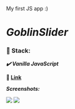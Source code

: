 My first JS app :)

# ***GoblinSlider***

### :scroll: Stack:

   ***:heavy_check_mark: Vanilla JavaScript***

**:link:  [Link](https://expressjs-roboshop.herokuapp.com/)**

***Screenshots:***

![](https://lh3.googleusercontent.com/3DVuOlto_-CLfsd8Stin22GTB-bLdd5WFgc5ZH9oDLj2U3qKITRqdhqCsdcgHNXESoHtz1PUEkObFHsiUlvMCqmsxpAbNnynECXDSZok9G7SS-rfT3Xnx8kdCbZdFC1wSnB6W80f2IuCiJh-6Sxk9SIFJIr060NHg1BNBf3LNQ-mXdhljjURF6q0miKsw7dFAMWRM-Jm7Nli1fE5PZuOIk8E-uxo3KH0kkZvC8Evt5ItLqVWDOpvPZW9Il69JFTfRkgig3VIteW6fhWIjofNc0ji4xMo_WjBvYpfvk__3CvZYe0XeOqylHYrMjzD0-tkKu0L1RjKVKjMmF0DddL_dJIR9qmiA_e0QwykjW8puspJRfxHPUcY_auUTFFdgnWoLnKe3OhzwYf1sjIH6Chp6KkZ-q9THeuEAn3PYLkRn23KE3rhHtMtQkuCedLF63EE-SG7-WFwFduKAL67LlR_x28RYHhpAAtMieIFjyI9bxmHwZkNpYXgP3FV7iRblsDiBbSLHBJG1GqAJVDe12uqdrIOZweDgCIH_IaBkIan_UDewX-OAr7HcXc_u1yCkR3a5oFxJagGBoKPds8yVg5gScy-j3LTvEQwiEkCHBOuq0OlpmOW0s6hns8d_5hkkPtm-TRK6xpl61U0n1jlG_mljSX6QstxBNe6v9hcOTfnFOhmgchvOvamqRo=w1228-h537-no)
![](https://lh3.googleusercontent.com/cy21JQwvGBPgO71HjohpYo5gMY3Ejc4eoSiCyEGqkDhR9QHccpXBh95FDV_7qH82zcJTlN4TbUsZc-8V3zQPVUIe0Y2qdqInD-vvTSSYyEg2_y1uSxI1QNsjIrGzUUIzdc0SI-YrqSu_-lzJpkEu5ZJll-tH2GOlH_ICGm6l8FR9f8wNmEg17G5hx18iLqGLyqbu7FxxrQWo73PAxQYyX8_Wlf76eH0vicK1_rjl9aF0SZ-ncXH_UyEQfXfMvQjRzz_xD4wU0baA_eCRQ-VN64e8o9CE6WXdVkT_58qun-ARyaRggN-WFj4GagiZ98JsAwN8Ej0RUFxRCh3S2uhKfSvzZAUqVIiZI6aOS1i1AYdSDlyynnHe7ZAtdWp1lqZ8j6UdoukHCFzTsnd0lfKtc2SbR_riwjSt2ogI2-agE-GFkL0p9Vt3jx6fbHmhpnOU3pXJ3L06MjJIBNYgtU95EITDiW5jD1eI5DZ_Tjke3M0uQQaotlS9071zFzWwzl1o27Zv1ePIogQtx4XrhakdpWhN5o_lr55uguPc0REE_QJLANrP8hU8GSWe-vMwYkGDlGRMtKDC9KJLs73abLcwK0LpqmbL50yNGed4EAu4wym1jt2zfb44aatOxlTYfx4VPvPVcwpmjzDbQbgAj0Hzj3ajgh2PdkFC40J-Gj9_pi0ydCYxntgEj88=w1102-h625-no)
